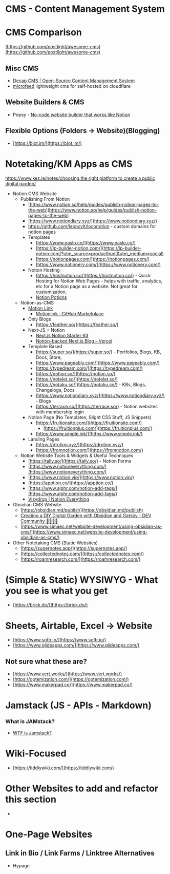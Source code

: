 # CMS - Content Management System

# CMS Comparison

[https://github.com/postlight/awesome-cms](https://github.com/postlight/awesome-cms) 

## Misc CMS

- [Decap CMS | Open-Source Content Management System](https://decapcms.org/)
- [microfeed](https://www.microfeed.org/) lightweight cms for self-hosted on cloudflare

## Website Builders & CMS

- Popsy - [No-code website builder that works like Notion](https://popsy.co/)

## Flexible Options (Folders → Website)(Blogging)

- [https://blot.im/](https://blot.im/)

# Notetaking/KM Apps as CMS

[https://www.kez.ie/notes/choosing the right platform to create a public digital garden/](https://www.kez.ie/notes/choosing%20the%20right%20platform%20to%20create%20a%20public%20digital%20garden/) 

- Notion CMS Website
    - Publishing From Notion
        - [https://www.notion.so/help/guides/publish-notion-pages-to-the-web](https://www.notion.so/help/guides/publish-notion-pages-to-the-web)
        - [https://www.notiondiary.xyz/](https://www.notiondiary.xyz/)
        - https://github.com/leoncvlt/loconotion - custom domains for notion pages
        - Templates
            - [https://www.easlo.co/](https://www.easlo.co/)
            - [https://lp-builder-notion.com/](https://lp-builder-notion.com/?utm_source=producthunt&utm_medium=social)
            - [https://notionpages.com/](https://notionpages.com/)
            - [https://www.notionery.com/](https://www.notionery.com/)
        - Notion Hosting
            - [https://hostnotion.co/](https://hostnotion.co/) - Quick Hosting for Notion Web Pages - helps with traffic, analytics, etc for a Notion page as a website.  Not great for customization.
            - [Notion Potions](https://notionpotions.com/)
    - Notion-as-CMS
        - [Motion Link](https://app.motionlink.co/signin)
            - [Motionlink · GitHub Marketplace](https://github.com/marketplace/motionlink)
        - Only Blogs
            - [https://feather.so/](https://feather.so/)
        - Next-JS + Notion
            - [Next.js Notion Starter Kit](https://transitivebullsh.it/nextjs-notion-starter-kit)
            - [Notion-backed Next.js Blog – Vercel](https://vercel.com/templates/next.js/notion-blog)
        - Template Based
            - [https://super.so/](https://super.so/) - Portfolios, Blogs, KB, Docs, Store,
            - [https://www.pageably.com/](https://www.pageably.com/)
            - [https://typedream.com/](https://typedream.com/)
            - [https://potion.so/](https://potion.so/)
            - [https://notelet.so/](https://notelet.so/)
            - [https://notaku.so/](https://notaku.so/) - KBs, Blogs, Changelogs, Docs
            - [https://www.notiondiary.xyz/](https://www.notiondiary.xyz/) - Blogs
            - [https://terrace.so/](https://terrace.so/) - Notion websites with membership login
        - Notion Page (No Templates, Slight CSS Stuff, JS Snippets)
            - [https://fruitionsite.com/](https://fruitionsite.com/)
                - [https://fruitionplus.com/](https://fruitionplus.com/)
            - [https://www.simple.ink/](https://www.simple.ink/)
        - Landing Pages
            - [https://drotion.xyz/](https://drotion.xyz/)
            - [https://fromnotion.com/](https://fromnotion.com/)
    - Notion Website Tools & Widgets & Useful Techniques
        - [https://tally.so/](https://tally.so/)  - Notion Forms
        - [https://www.notioneverything.com/](https://www.notioneverything.com/)
        - [https://www.notion.vip/](https://www.notion.vip/)
        - [https://apption.co/](https://apption.co/)
        - [https://www.alphr.com/notion-add-tags/](https://www.alphr.com/notion-add-tags/)
        - [Vizydrop | Notion Everything](https://www.notioneverything.com/tools/vizydrop)
- Obsidian CMS Website
    - [https://obsidian.md/publish](https://obsidian.md/publish)
    - [Creating a DIY Digital Garden with Obsidian and Gatsby - DEV Community 👩‍💻👨‍💻](https://dev.to/joeholmes/creating-a-diy-digital-garden-with-obsidian-and-gatsby-378e)
    - [https://www.simaec.net/website-development/using-obsidian-as-cms/](https://www.simaec.net/website-development/using-obsidian-as-cms/)
- Other Notetaking CMS (Static Websites)
    - [https://supernotes.app/](https://supernotes.app/)
    - [https://collectednotes.com/](https://collectednotes.com/)
    - [https://roamresearch.com/](https://roamresearch.com/)

# (Simple & Static) WYSIWYG - What you see is what you get

- [https://brick.do/](https://brick.do/)

# Sheets, Airtable, Excel → Website

- [https://www.softr.io/](https://www.softr.io/)
- [https://www.glideapps.com/](https://www.glideapps.com/)

## Not sure what these are?

- [https://www.vert.works/](https://www.vert.works/)
- [https://optemization.com/](https://optemization.com/)
- [https://www.makerpad.co/](https://www.makerpad.co/)

# Jamstack (JS - APIs - Markdown)

### What is JAMstack?

- [WTF is Jamstack?](https://jamstack.wtf/#workflow)

# Wiki-Focused

- [https://tiddlywiki.com/](https://tiddlywiki.com/)

# Other Websites to add and refactor this section

- 

# One-Page Websites

## Link in Bio / Link Farms / Linktree Alternatives

- Hypage